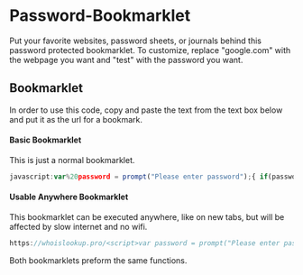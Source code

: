 # Password-Bookmarklet
Put your favorite websites, password sheets, or journals behind this password protected bookmarklet.
To customize, replace "google.com" with the webpage you want and "test" with the password you want.
## Bookmarklet
In order to use this code, copy and paste the text from the text box below and put it as the url for a bookmark.
#### Basic Bookmarklet
This is just a normal bookmarklet.
```javascript
javascript:var%20password = prompt("Please enter password");{ if(password =="test"){alert("Access Granted");window.location.href="https://google.com";}else{if(password!= null)alert("Access Denied");}};
```
#### Usable Anywhere Bookmarklet
This bookmarklet can be executed anywhere, like on new tabs, but will be affected by slow internet and no wifi.
```javascript
https://whoislookup.pro/<script>var password = prompt("Please enter password");%7B if(password =="test")%7Balert("Access Granted");window.location.href="google.com";%7Delse%7Bif(password!= null)alert("Access Denied");%7D%7D;</script>
```
Both bookmarklets preform the same functions.
